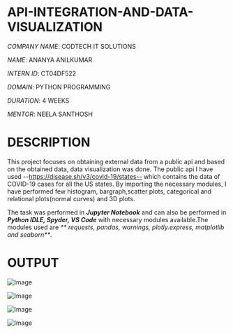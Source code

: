 # API-INTEGRATION-AND-DATA-VISUALIZATION

*COMPANY NAME*: CODTECH IT SOLUTIONS

*NAME*: ANANYA ANILKUMAR

*INTERN ID*: CT04DF522

*DOMAIN*: PYTHON PROGRAMMING

*DURATION*: 4 WEEKS

*MENTOR*: NEELA SANTHOSH

# DESCRIPTION

This project focuses on obtaining external data from a public api and based on the obtained data, data visualization was done. The public api I have used --https://disease.sh/v3/covid-19/states-- which contains the data of COVID-19 cases for all the US states. By importing the necessary modules, I have performed few histogram, bargraph,scatter plots, categorical and relational plots(normal curves) and 3D plots.

The task was performed in _**Jupyter Notebook**_ and can also be performed in _**Python IDLE, Spyder, VS Code**_ with necessary modules available.The modules used are _** requests, pandas, warnings, plotly.express, matplotlib and seaborn**_.

# OUTPUT

![Image](https://github.com/user-attachments/assets/a9bc1cf8-601d-45ad-9e41-6bc4182d5aeb)

![Image](https://github.com/user-attachments/assets/f4494e21-b58c-4814-b0ab-85d0038c65ec)

![Image](https://github.com/user-attachments/assets/053720f5-1694-4a5d-94cc-d5172a8cabde)

![Image](https://github.com/user-attachments/assets/fadbecd7-59d7-439f-849c-3835dad7d667)
